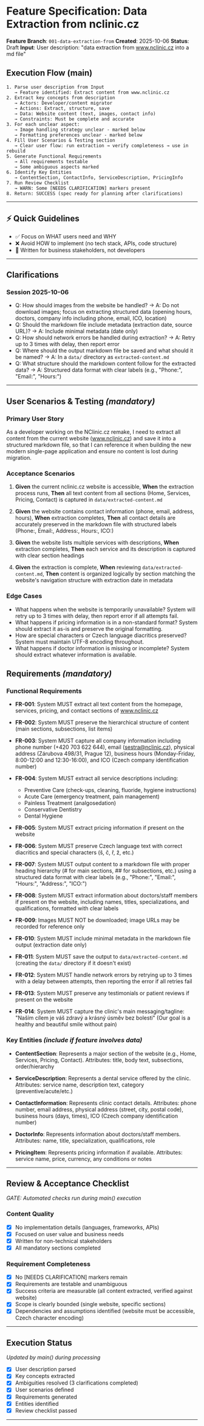 # Feature Specification: Data Extraction from nclinic.cz

**Feature Branch**: `001-data-extraction-from`
**Created**: 2025-10-06
**Status**: Draft
**Input**: User description: "data extraction from www.nclinic.cz into a md file"

## Execution Flow (main)
```
1. Parse user description from Input
   → Feature identified: Extract content from www.nclinic.cz
2. Extract key concepts from description
   → Actors: Developer/content migrator
   → Actions: Extract, structure, save
   → Data: Website content (text, images, contact info)
   → Constraints: Must be complete and accurate
3. For each unclear aspect:
   → Image handling strategy unclear - marked below
   → Formatting preferences unclear - marked below
4. Fill User Scenarios & Testing section
   → Clear user flow: run extraction → verify completeness → use in rebuild
5. Generate Functional Requirements
   → All requirements testable
   → Some ambiguous aspects marked
6. Identify Key Entities
   → ContentSection, ContactInfo, ServiceDescription, PricingInfo
7. Run Review Checklist
   → WARN: Some [NEEDS CLARIFICATION] markers present
8. Return: SUCCESS (spec ready for planning after clarifications)
```

---

## ⚡ Quick Guidelines
- ✅ Focus on WHAT users need and WHY
- ❌ Avoid HOW to implement (no tech stack, APIs, code structure)
- 👥 Written for business stakeholders, not developers

---

## Clarifications

### Session 2025-10-06
- Q: How should images from the website be handled? → A: Do not download images; focus on extracting structured data (opening hours, doctors, company info including phone, email, ICO, location)
- Q: Should the markdown file include metadata (extraction date, source URL)? → A: Include minimal metadata (date only)
- Q: How should network errors be handled during extraction? → A: Retry up to 3 times with delay, then report error
- Q: Where should the output markdown file be saved and what should it be named? → A: In a `data/` directory as `extracted-content.md`
- Q: What structure should the markdown content follow for the extracted data? → A: Structured data format with clear labels (e.g., "Phone:", "Email:", "Hours:")

---

## User Scenarios & Testing *(mandatory)*

### Primary User Story
As a developer working on the NClinic.cz remake, I need to extract all content from the current website (www.nclinic.cz) and save it into a structured markdown file, so that I can reference it when building the new modern single-page application and ensure no content is lost during migration.

### Acceptance Scenarios
1. **Given** the current nclinic.cz website is accessible, **When** the extraction process runs, **Then** all text content from all sections (Home, Services, Pricing, Contact) is captured in `data/extracted-content.md`

2. **Given** the website contains contact information (phone, email, address, hours), **When** extraction completes, **Then** all contact details are accurately preserved in the markdown file with structured labels (Phone:, Email:, Address:, Hours:, ICO:)

3. **Given** the website lists multiple services with descriptions, **When** extraction completes, **Then** each service and its description is captured with clear section headings

4. **Given** the extraction is complete, **When** reviewing `data/extracted-content.md`, **Then** content is organized logically by section matching the website's navigation structure with extraction date in metadata

### Edge Cases
- What happens when the website is temporarily unavailable? System will retry up to 3 times with delay, then report error if all attempts fail.
- What happens if pricing information is in a non-standard format? System should extract it as-is and preserve the original formatting.
- How are special characters or Czech language diacritics preserved? System must maintain UTF-8 encoding throughout.
- What happens if doctor information is missing or incomplete? System should extract whatever information is available.

## Requirements *(mandatory)*

### Functional Requirements
- **FR-001**: System MUST extract all text content from the homepage, services, pricing, and contact sections of www.nclinic.cz

- **FR-002**: System MUST preserve the hierarchical structure of content (main sections, subsections, list items)

- **FR-003**: System MUST capture all company information including phone number (+420 703 622 644), email (sestra@nclinic.cz), physical address (Zárubova 498/31, Prague 12), business hours (Monday-Friday, 8:00-12:00 and 12:30-16:00), and ICO (Czech company identification number)

- **FR-004**: System MUST extract all service descriptions including:
  - Preventive Care (check-ups, cleaning, fluoride, hygiene instructions)
  - Acute Care (emergency treatment, pain management)
  - Painless Treatment (analgosedation)
  - Conservative Dentistry
  - Dental Hygiene

- **FR-005**: System MUST extract pricing information if present on the website

- **FR-006**: System MUST preserve Czech language text with correct diacritics and special characters (š, č, ř, ž, etc.)

- **FR-007**: System MUST output content to a markdown file with proper heading hierarchy (# for main sections, ## for subsections, etc.) using a structured data format with clear labels (e.g., "Phone:", "Email:", "Hours:", "Address:", "ICO:")

- **FR-008**: System MUST extract information about doctors/staff members if present on the website, including names, titles, specializations, and qualifications, formatted with clear labels

- **FR-009**: Images MUST NOT be downloaded; image URLs may be recorded for reference only

- **FR-010**: System MUST include minimal metadata in the markdown file output (extraction date only)

- **FR-011**: System MUST save the output to `data/extracted-content.md` (creating the `data/` directory if it doesn't exist)

- **FR-012**: System MUST handle network errors by retrying up to 3 times with a delay between attempts, then reporting the error if all retries fail

- **FR-013**: System MUST preserve any testimonials or patient reviews if present on the website

- **FR-014**: System MUST capture the clinic's main messaging/tagline: "Naším cílem je váš zdravý a krásný úsměv bez bolesti" (Our goal is a healthy and beautiful smile without pain)

### Key Entities *(include if feature involves data)*

- **ContentSection**: Represents a major section of the website (e.g., Home, Services, Pricing, Contact). Attributes: title, body text, subsections, order/hierarchy

- **ServiceDescription**: Represents a dental service offered by the clinic. Attributes: service name, description text, category (preventive/acute/etc.)

- **ContactInformation**: Represents clinic contact details. Attributes: phone number, email address, physical address (street, city, postal code), business hours (days, times), ICO (Czech company identification number)

- **DoctorInfo**: Represents information about doctors/staff members. Attributes: name, title, specialization, qualifications, role

- **PricingItem**: Represents pricing information if available. Attributes: service name, price, currency, any conditions or notes

---

## Review & Acceptance Checklist
*GATE: Automated checks run during main() execution*

### Content Quality
- [x] No implementation details (languages, frameworks, APIs)
- [x] Focused on user value and business needs
- [x] Written for non-technical stakeholders
- [x] All mandatory sections completed

### Requirement Completeness
- [x] No [NEEDS CLARIFICATION] markers remain
- [x] Requirements are testable and unambiguous
- [x] Success criteria are measurable (all content extracted, verified against website)
- [x] Scope is clearly bounded (single website, specific sections)
- [x] Dependencies and assumptions identified (website must be accessible, Czech character encoding)

---

## Execution Status
*Updated by main() during processing*

- [x] User description parsed
- [x] Key concepts extracted
- [x] Ambiguities resolved (3 clarifications completed)
- [x] User scenarios defined
- [x] Requirements generated
- [x] Entities identified
- [x] Review checklist passed

---
